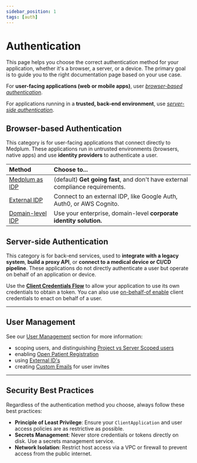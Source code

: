 ```yaml
---
sidebar_position: 1
tags: [auth]
---
```


# Authentication

This page helps you choose the correct authentication method for your application, whether it's a browser, a server, or a device. The primary goal is to guide you to the right documentation page based on your use case.

For **user-facing applications (web or mobile apps)**, user [_browser-based authentication_](#browser-based-authentication). 

For applications running in a **trusted, back-end environment**, use [_server-side authentication_](#server-side-authentication). 

## Browser-based Authentication

This category is for user-facing applications that connect directly to Medplum. These applications run in untrusted environments (browsers, native apps) and use **identity providers** to authenticate a user. 

| Method | **Choose to...** |
| :--- | :--- | 
| [Medplum as IDP](./medplum-as-idp.md) | (default) **Get going fast**, and don't have external compliance requirements. |
| [External IDP](./external-identity-providers.mdx) | Connect to an external IDP, like Google Auth, Auth0, or AWS Cognito. | 
| [Domain-level IDP](./domain-level-identity-providers.md) | Use your enterprise, domain-level **corporate identity solution.** |

## Server-side Authentication

This category is for back-end services, used to **integrate with a legacy system**, **build a proxy API**, or **connect to a medical device or CI/CD pipeline**. These applications do not directly authenticate a user but operate on behalf of an application or device.

Use the [**Client Credentials Flow**](/docs/auth/client-credentials) to allow your application to use its own credentials to obtain a token. You can also use [on-behalf-of enable](/docs/auth/on-behalf-of) client credentials to enact on behalf of a user. 

-----

## User Management

See our [User Management](../user-management/) section for more information: 
  * scoping users, and distinguishing [Project vs Server Scoped users](../user-management/project-vs-server-scoped-users.mdx)
  * enabling [Open Patient Registration](../user-management/open-patient-registration.md)
  * using [External ID's](../user-management/external-ids.md)
  * creating [Custom Emails](../user-management/custom-emails.mdx) for user invites 
  
-----

## Security Best Practices

Regardless of the authentication method you choose, always follow these best practices:

  * **Principle of Least Privilege**: Ensure your `ClientApplication` and user access policies are as restrictive as possible.
  * **Secrets Management**: Never store credentials or tokens directly on disk. Use a secrets management service.
  * **Network Isolation**: Restrict host access via a VPC or firewall to prevent access from the public internet.